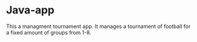 # Java-app
This a managment tournament app.
It manages a tournament of football for a fixed amount of groups from 1-8.
